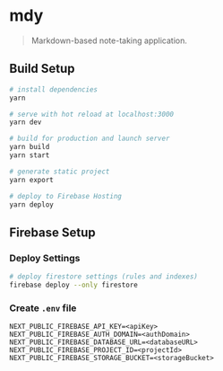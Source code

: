 # mdy

> Markdown-based note-taking application.

## Build Setup

```bash
# install dependencies
yarn

# serve with hot reload at localhost:3000
yarn dev

# build for production and launch server
yarn build
yarn start

# generate static project
yarn export

# deploy to Firebase Hosting
yarn deploy
```

## Firebase Setup

### Deploy Settings

```bash
# deploy firestore settings (rules and indexes)
firebase deploy --only firestore
```

### Create `.env` file

```
NEXT_PUBLIC_FIREBASE_API_KEY=<apiKey>
NEXT_PUBLIC_FIREBASE_AUTH_DOMAIN=<authDomain>
NEXT_PUBLIC_FIREBASE_DATABASE_URL=<databaseURL>
NEXT_PUBLIC_FIREBASE_PROJECT_ID=<projectId>
NEXT_PUBLIC_FIREBASE_STORAGE_BUCKET=<storageBucket>
```
